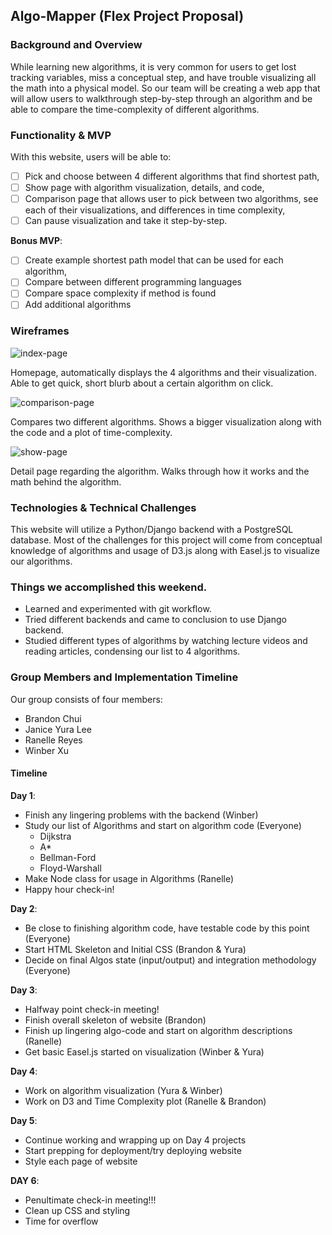 ## Algo-Mapper (Flex Project Proposal)

### Background and Overview

While learning new algorithms, it is very common for users to get lost tracking variables, miss a conceptual step, and have trouble visualizing all the math into a physical model. So our team will be creating a web app that will allow users to walkthrough step-by-step through an algorithm and be able to compare the time-complexity of different algorithms.

### Functionality & MVP

With this website, users will be able to:

- [ ] Pick and choose between 4 different algorithms that find shortest path,
- [ ] Show page with algorithm visualization, details, and code,
- [ ] Comparison page that allows user to pick between two algorithms, see each of their visualizations, and differences in time complexity,
- [ ] Can pause visualization and take it step-by-step.

__Bonus MVP__:

- [ ] Create example shortest path model that can be used for each algorithm,
- [ ] Compare between different programming languages
- [ ] Compare space complexity if method is found
- [ ] Add additional algorithms

### Wireframes

![index-page](wireframes/index_page.png)

Homepage, automatically displays the 4 algorithms and their visualization. Able to get quick, short blurb about a certain algorithm on click.

![comparison-page](wireframes/comparison_page.png)

Compares two different algorithms. Shows a bigger visualization along with the code and a plot of time-complexity.

![show-page](wireframes/show_page.png)

Detail page regarding the algorithm. Walks through how it works and the math behind the algorithm.

### Technologies & Technical Challenges

This website will utilize a Python/Django backend with a PostgreSQL database. Most of the challenges for this project will come from conceptual knowledge of algorithms and usage of D3.js along with Easel.js to visualize our algorithms.

### Things we accomplished this weekend.

- Learned and experimented with git workflow.
- Tried different backends and came to conclusion to use Django backend.
- Studied different types of algorithms by watching lecture videos and reading articles, condensing our list to 4 algorithms.

### Group Members and Implementation Timeline

Our group consists of four members:

- Brandon Chui
- Janice Yura Lee
- Ranelle Reyes
- Winber Xu

#### Timeline

**Day 1**:

  - Finish any lingering problems with the backend (Winber)
  - Study our list of Algorithms and start on algorithm code (Everyone)
    - Dijkstra
    - A*
    - Bellman-Ford
    - Floyd-Warshall
  - Make Node class for usage in Algorithms (Ranelle)
  - Happy hour check-in!

**Day 2**:
  - Be close to finishing algorithm code, have testable code by this point (Everyone)
  - Start HTML Skeleton and Initial CSS (Brandon & Yura)
  - Decide on final Algos state (input/output) and integration methodology (Everyone)

**Day 3**:
  - Halfway point check-in meeting!
  - Finish overall skeleton of website (Brandon)
  - Finish up lingering algo-code and start on algorithm descriptions (Ranelle)
  - Get basic Easel.js started on visualization (Winber & Yura)

**Day 4**:
  - Work on algorithm visualization (Yura & Winber)
  - Work on D3 and Time Complexity plot (Ranelle & Brandon)

**Day 5**:
  - Continue working and wrapping up on Day 4 projects
  - Start prepping for deployment/try deploying website
  - Style each page of website

**DAY 6**:
  - Penultimate check-in meeting!!!
  - Clean up CSS and styling
  - Time for overflow

